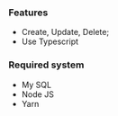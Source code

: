 ### Features

- Create, Update, Delete;
- Use Typescript

### Required system

- My SQL
- Node JS
- Yarn
